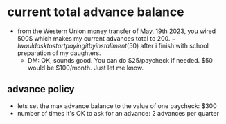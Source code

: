 # current total advance balance

- from the Western Union money transfer of May, 19th 2023, you wired 500$ which makes my current advances total to 200$. - I would ask to start paying it by installment(50$) after i finish with school preparation of my daughters.
  - DM: OK, sounds good. You can do $25/paycheck if needed. $50 would be $100/month. Just let me know.

## advance policy
* lets set the max advance balance to the value of one paycheck: $300
* number of times it's OK to ask for an advance: 2 advances per quarter


